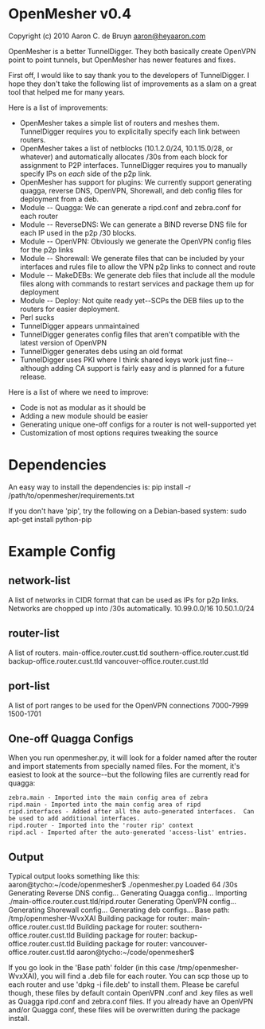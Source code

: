 OpenMesher v0.4
===============
Copyright (c) 2010 Aaron C. de Bruyn <aaron@heyaaron.com>

OpenMesher is a better TunnelDigger.  They both basically create OpenVPN point to point tunnels, but OpenMesher has newer features and fixes.

First off, I would like to say thank you to the developers of TunnelDigger.  I hope they don't take the following list of improvements as a slam on a great tool that helped me for many years.

Here is a list of improvements:

* OpenMesher takes a simple list of routers and meshes them.  TunnelDigger requires you to explicitally specify each link between routers.
* OpenMesher takes a list of netblocks (10.1.2.0/24, 10.1.15.0/28, or whatever) and automatically allocates /30s from each block for assignment to P2P interfaces.  TunnelDigger requires you to manually specify IPs on *each* side of the p2p link.
* OpenMesher has support for plugins:  We currently support generating quagga, reverse DNS, OpenVPN, Shorewall, and deb config files for deployment from a deb.
* Module -- Quagga: We can generate a ripd.conf and zebra.conf for each router
* Module -- ReverseDNS: We can generate a BIND reverse DNS file for each IP used in the p2p /30 blocks.
* Module -- OpenVPN: Obviously we generate the OpenVPN config files for the p2p links
* Module -- Shorewall: We generate files that can be included by your interfaces and rules file to allow the VPN p2p links to connect and route
* Module -- MakeDEBs: We generate deb files that include all the module files along with commands to restart services and package them up for deployment
* Module -- Deploy: Not quite ready yet--SCPs the DEB files up to the routers for easier deployment.
* Perl sucks
* TunnelDigger appears unmaintained
* TunnelDigger generates config files that aren't compatible with the latest version of OpenVPN
* TunnelDigger generates debs using an old format
* TunnelDigger uses PKI where I think shared keys work just fine--although adding CA support is fairly easy and is planned for a future release.

Here is a list of where we need to improve:

* Code is not as modular as it should be
* Adding a new module should be easier
* Generating unique one-off configs for a router is not well-supported yet
* Customization of most options requires tweaking the source


Dependencies
============
An easy way to install the dependencies is:
    pip install -r /path/to/openmesher/requirements.txt

If you don't have 'pip', try the following on a Debian-based system:
    sudo apt-get install python-pip


Example Config
==============

network-list
------------
A list of networks in CIDR format that can be used as IPs for p2p links.  Networks are chopped up into /30s automatically.
    10.99.0.0/16
    10.50.1.0/24


router-list
-----------
A list of routers.
    main-office.router.cust.tld
    southern-office.router.cust.tld
    backup-office.router.cust.tld
    vancouver-office.router.cust.tld


port-list
---------
A list of port ranges to be used for the OpenVPN connections
    7000-7999
    1500-1701


One-off Quagga Configs
----------------------
When you run openmesher.py, it will look for a folder named after the router and import statements from specially named files.
For the moment, it's easiest to look at the source--but the following files are currently read for quagga:

    zebra.main - Imported into the main config area of zebra
    ripd.main - Imported into the main config area of ripd
    ripd.interfaces - Added after all the auto-generated interfaces.  Can be used to add additional interfaces.
    ripd.router - Imported into the 'router rip' context
    ripd.acl - Imported after the auto-generated 'access-list' entries.


Output
------
Typical output looks something like this:
    aaron@tycho:~/code/openmesher$ ./openmesher.py 
    Loaded 64 /30s
    Generating Reverse DNS config...
    Generating Quagga config...
    Importing ./main-office.router.cust.tld/ripd.router
    Generating OpenVPN config...
    Generating Shorewall config...
    Generating deb configs...
    Base path: /tmp/openmesher-WvxXAI
    Building package for router: main-office.router.cust.tld
    Building package for router: southern-office.router.cust.tld
    Building package for router: backup-office.router.cust.tld
    Building package for router: vancouver-office.router.cust.tld
    aaron@tycho:~/code/openmesher$ 

If you go look in the 'Base path' folder (in this case /tmp/openmesher-WvxXAI), you will find a .deb file for each router.
You can scp those up to each router and use 'dpkg -i file.deb' to install them.
Please be careful though, these files by default contain OpenVPN .conf and .key files as well as Quagga ripd.conf and zebra.conf files.
If you already have an OpenVPN and/or Quagga conf, these files will be overwritten during the package install.

